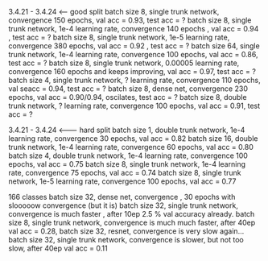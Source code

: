 3.4.21 - 3.4.24 <-- good split
batch size 8, single trunk network, convergence 150 epochs, val acc = 0.93, test acc = ?
batch size 8, single trunk network, 1e-4 learning rate, convergence 140 epochs , val acc = 0.94 , test acc = ?
batch size 8, single trunk network, 1e-5 learning rate, convergence 380 epochs, val acc = 0.92 , test acc = ?
batch size 64, single trunk network, 1e-4 learning rate, convergence 100 epochs, val acc = 0.86, test acc = ?
batch size 8, single trunk network, 0.00005 learning rate, convergence 160 epochs and keeps improving, val acc = 0.97, test acc = ?
batch size 4, single trunk network, ? learning rate, convergence 110 epochs, val seacc = 0.94, test acc = ?
batch size 8, dense net, convergence 230 epochs, val acc = 0.90/0.94, oscilates, test acc = ?
batch size 8, double trunk network, ? learning rate, convergence 100 epochs, val acc = 0.91, test acc = ?

3.4.21 - 3.4.24 <--- hard split
batch size 1, double trunk network, 1e-4 learning rate, convergence 30 epochs, val acc = 0.82
batch size 16, double trunk network, 1e-4 learning rate, convergence 60 epochs, val acc = 0.80
batch size 4, double trunk network, 1e-4 learning rate, convergence 100 epochs, val acc = 0.75
batch size 8, single trunk network, 1e-4 learning rate, convergence 75 epochs, val acc = 0.74
batch size 8, single trunk network, 1e-5 learning rate, convergence 100 epochs, val acc = 0.77




166 classes
batch size 32, dense net, convergence , 30 epochs with slooooow convergence (but it is)
batch size 32, single trunk network, convergence is much faster , after 10ep 2.5 % val accuracy already.
batch size 8, single trunk network, convergence is much much faster, after 40ep val acc = 0.28, 
batch size 32, resnet, convergence is very slow again...
batch size 32, single trunk network, convergence is slower, but not too slow, after 40ep val acc = 0.11





